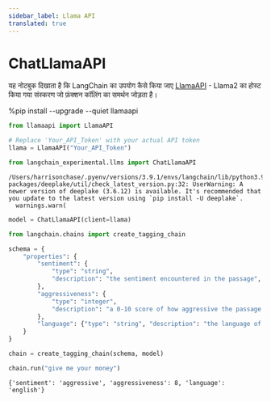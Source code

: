 ```yaml
---
sidebar_label: Llama API
translated: true
---
```


# ChatLlamaAPI

यह नोटबुक दिखाता है कि LangChain का उपयोग कैसे किया जाए [LlamaAPI](https://llama-api.com/) - Llama2 का होस्ट किया गया संस्करण जो फ़ंक्शन कॉलिंग का समर्थन जोड़ता है।

%pip install --upgrade --quiet  llamaapi

```python
from llamaapi import LlamaAPI

# Replace 'Your_API_Token' with your actual API token
llama = LlamaAPI("Your_API_Token")
```

```python
from langchain_experimental.llms import ChatLlamaAPI
```

```output
/Users/harrisonchase/.pyenv/versions/3.9.1/envs/langchain/lib/python3.9/site-packages/deeplake/util/check_latest_version.py:32: UserWarning: A newer version of deeplake (3.6.12) is available. It's recommended that you update to the latest version using `pip install -U deeplake`.
  warnings.warn(
```

```python
model = ChatLlamaAPI(client=llama)
```

```python
from langchain.chains import create_tagging_chain

schema = {
    "properties": {
        "sentiment": {
            "type": "string",
            "description": "the sentiment encountered in the passage",
        },
        "aggressiveness": {
            "type": "integer",
            "description": "a 0-10 score of how aggressive the passage is",
        },
        "language": {"type": "string", "description": "the language of the passage"},
    }
}

chain = create_tagging_chain(schema, model)
```

```python
chain.run("give me your money")
```

```output
{'sentiment': 'aggressive', 'aggressiveness': 8, 'language': 'english'}
```
